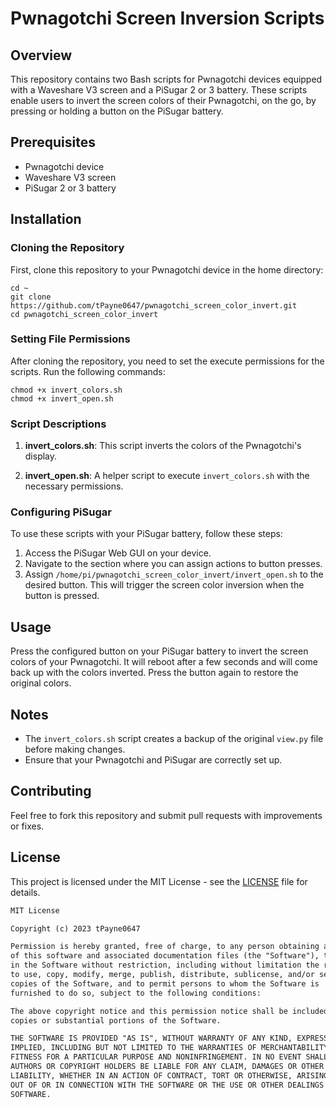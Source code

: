 # Pwnagotchi Screen Inversion Scripts

## Overview
This repository contains two Bash scripts for Pwnagotchi devices equipped with a Waveshare V3 screen and a PiSugar 2 or 3 battery. These scripts enable users to invert the screen colors of their Pwnagotchi, on the go, by pressing or holding a button on the PiSugar battery.

## Prerequisites
- Pwnagotchi device
- Waveshare V3 screen
- PiSugar 2 or 3 battery

## Installation

### Cloning the Repository
First, clone this repository to your Pwnagotchi device in the home directory:
```
cd ~
git clone https://github.com/tPayne0647/pwnagotchi_screen_color_invert.git
cd pwnagotchi_screen_color_invert
```

### Setting File Permissions
After cloning the repository, you need to set the execute permissions for the scripts. Run the following commands:
```
chmod +x invert_colors.sh
chmod +x invert_open.sh
```

### Script Descriptions

1. **invert_colors.sh**: This script inverts the colors of the Pwnagotchi's display.


2. **invert_open.sh**: A helper script to execute `invert_colors.sh` with the necessary permissions.

### Configuring PiSugar
To use these scripts with your PiSugar battery, follow these steps:

1. Access the PiSugar Web GUI on your device.
2. Navigate to the section where you can assign actions to button presses.
3. Assign `/home/pi/pwnagotchi_screen_color_invert/invert_open.sh` to the desired button. This will trigger the screen color inversion when the button is pressed.

## Usage
Press the configured button on your PiSugar battery to invert the screen colors of your Pwnagotchi. It will reboot after a few seconds and will come back up with the colors inverted. Press the button again to restore the original colors.

## Notes
- The `invert_colors.sh` script creates a backup of the original `view.py` file before making changes.
- Ensure that your Pwnagotchi and PiSugar are correctly set up.

## Contributing
Feel free to fork this repository and submit pull requests with improvements or fixes.

## License

This project is licensed under the MIT License - see the [LICENSE](LICENSE) file for details.

```markdown
MIT License

Copyright (c) 2023 tPayne0647

Permission is hereby granted, free of charge, to any person obtaining a copy
of this software and associated documentation files (the "Software"), to deal
in the Software without restriction, including without limitation the rights
to use, copy, modify, merge, publish, distribute, sublicense, and/or sell
copies of the Software, and to permit persons to whom the Software is
furnished to do so, subject to the following conditions:

The above copyright notice and this permission notice shall be included in all
copies or substantial portions of the Software.

THE SOFTWARE IS PROVIDED "AS IS", WITHOUT WARRANTY OF ANY KIND, EXPRESS OR
IMPLIED, INCLUDING BUT NOT LIMITED TO THE WARRANTIES OF MERCHANTABILITY,
FITNESS FOR A PARTICULAR PURPOSE AND NONINFRINGEMENT. IN NO EVENT SHALL THE
AUTHORS OR COPYRIGHT HOLDERS BE LIABLE FOR ANY CLAIM, DAMAGES OR OTHER
LIABILITY, WHETHER IN AN ACTION OF CONTRACT, TORT OR OTHERWISE, ARISING FROM,
OUT OF OR IN CONNECTION WITH THE SOFTWARE OR THE USE OR OTHER DEALINGS IN THE
SOFTWARE.
```